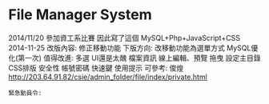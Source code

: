 File Manager System
====
2014/11/20 參加資工系比賽 因此寫了這個
MySQL+Php+JavaScript+CSS
  2014-11-25
    改版內容:
      修正移動功能
    下版方向:
      改移動功能為選單方式
      MySQL優化(第一次)
    值得改進:
      多選
      UI還是太醜
      檔案資訊
      線上編輯、預覽
      拖曳
      設定主目錄
      CSS排版
      安全性
      帳號密碼
      快速鍵
      使用提示
    可參考:
      俊煌 http://203.64.91.82/csie/admin_folder/file/index/private.html
      
    緊急動員令:
      
